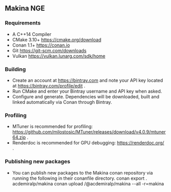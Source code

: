 ## Makina NGE ##

### Requirements ###
- A C++14 Compiler
- CMake 3.10+ https://cmake.org/download
- Conan 1.1+ https://conan.io
- Git https://git-scm.com/downloads
- Vulkan https://vulkan.lunarg.com/sdk/home

### Building ###
- Create an account at https://bintray.com and note your API key located at https://bintray.com/profile/edit .
- Run CMake and enter your Bintray username and API key when asked.
- Configure and generate. Dependencies will be downloaded, built and linked automatically via Conan through Bintray.

### Profiling ###
- MTuner is recommended for profiling: https://github.com/milostosic/MTuner/releases/download/v4.0.9/mtuner64.zip .
- Renderdoc is recommended for GPU debugging: https://renderdoc.org/ .
### Publishing new packages ###
- You can publish new packages to the Makina conan repository via running the following in their conanfile directory.
conan export . acdemiralp/makina
conan upload <PACKAGE>/<VERSION>@acdemiralp/makina --all -r=makina